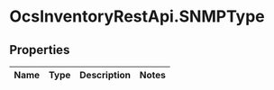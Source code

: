 # OcsInventoryRestApi.SNMPType

## Properties
Name | Type | Description | Notes
------------ | ------------- | ------------- | -------------
